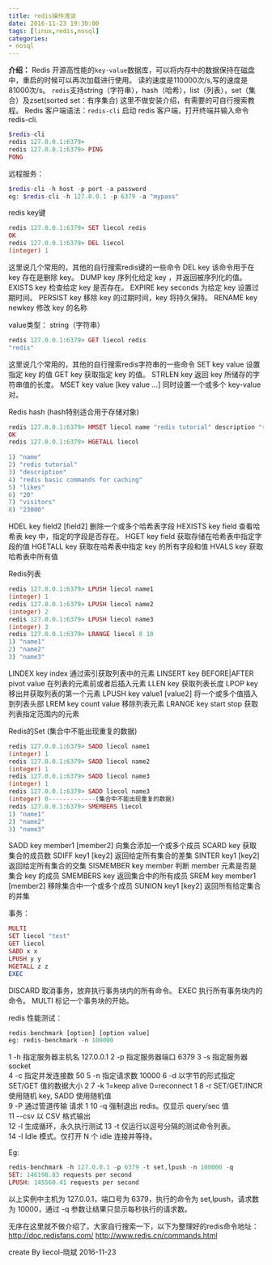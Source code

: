 ```yaml
---
title: redis操作浅谈
date: 2016-11-23 19:30:00
tags: [linux,redis,nosql]
categories:
- nosql
---
```


**介绍：**
Redis 开源高性能的`key-value`数据库，可以将内存中的数据保持在磁盘中，重启的时候可以再次加载进行使用。
读的速度是110000次/s,写的速度是81000次/s。
`redis`支持string（字符串），hash（哈希），list（列表），set（集合）及zset(sorted set：有序集合)
这里不做安装介绍，有需要的可自行搜索教程。
Redis 客户端语法：`redis-cli`
启动 redis 客户端，打开终端并输入命令 redis-cli.
```php
$redis-cli
redis 127.0.0.1:6379>
redis 127.0.0.1:6379> PING
PONG
```
<!--more-->
远程服务：
```php
$redis-cli -h host -p port -a password
eg: $redis-cli -h 127.0.0.1 -p 6379 -a "mypass"
```

redis key键
```php
redis 127.0.0.1:6379> SET liecol redis
OK
redis 127.0.0.1:6379> DEL liecol
(integer) 1
```

这里说几个常用的，其他的自行搜索redis键的一些命令
DEL key 该命令用于在 key 存在是删除 key。
DUMP key 序列化给定 key ，并返回被序列化的值。
EXISTS key 检查给定 key 是否存在。
EXPIRE key seconds 为给定 key 设置过期时间。
PERSIST key 移除 key 的过期时间，key 将持久保持。
RENAME key newkey 修改 key 的名称

value类型：
string（字符串）
```php
redis 127.0.0.1:6379> GET liecol redis
"redis"
```
这里说几个常用的，其他的自行搜索redis字符串的一些命令
SET key value 设置指定 key 的值
GET key 获取指定 key 的值。
STRLEN key 返回 key 所储存的字符串值的长度。
MSET key value [key value ...] 同时设置一个或多个 key-value 对。

Redis hash (hash特别适合用于存储对象)
```php
redis 127.0.0.1:6379> HMSET liecol name "redis tutorial" description "redis basic commands for caching" likes 20 visitors 23000
OK
redis 127.0.0.1:6379> HGETALL liecol
 
1) "name"
2) "redis tutorial"
3) "description"
4) "redis basic commands for caching"
5) "likes"
6) "20"
7) "visitors"
8) "23000"
```

HDEL key field2 [field2] 删除一个或多个哈希表字段
HEXISTS key field 查看哈希表 key 中，指定的字段是否存在。
HGET key field 获取存储在哈希表中指定字段的值
HGETALL key 获取在哈希表中指定 key 的所有字段和值
HVALS key 获取哈希表中所有值

Redis列表
```php
redis 127.0.0.1:6379> LPUSH liecol name1
(integer) 1
redis 127.0.0.1:6379> LPUSH liecol name2
(integer) 2
redis 127.0.0.1:6379> LPUSH liecol name3
(integer) 3
redis 127.0.0.1:6379> LRANGE liecol 0 10
1) "name1"
2) "name2"
3) "name3"
```

LINDEX key index 通过索引获取列表中的元素
LINSERT key BEFORE|AFTER pivot value 在列表的元素前或者后插入元素
LLEN key 获取列表长度
LPOP key 移出并获取列表的第一个元素
LPUSH key value1 [value2] 将一个或多个值插入到列表头部
LREM key count value 移除列表元素
LRANGE key start stop 获取列表指定范围内的元素

Redis的Set (集合中不能出现重复的数据)
```php
redis 127.0.0.1:6379> SADD liecol name1
(integer) 1
redis 127.0.0.1:6379> SADD liecol name2
(integer) 1
redis 127.0.0.1:6379> SADD liecol name3
(integer) 1
redis 127.0.0.1:6379> SADD liecol name3
(integer) 0-------------(集合中不能出现重复的数据)
redis 127.0.0.1:6379> SMEMBERS liecol
1) "name1"
2) "name2"
3) "name3"
```

SADD key member1 [member2] 向集合添加一个或多个成员
SCARD key 获取集合的成员数
SDIFF key1 [key2] 返回给定所有集合的差集
SINTER key1 [key2] 返回给定所有集合的交集
SISMEMBER key member 判断 member 元素是否是集合 key 的成员
SMEMBERS key 返回集合中的所有成员
SREM key member1 [member2] 移除集合中一个或多个成员
SUNION key1 [key2] 返回所有给定集合的并集

事务：
```php
MULTI
SET liecol "test"
GET liecol
SADD x x
LPUSH y y
HGETALL z z
EXEC
```

DISCARD 取消事务，放弃执行事务块内的所有命令。
EXEC 执行所有事务块内的命令。
MULTI 标记一个事务块的开始。

redis 性能测试：
```php
redis-benchmark [option] [option value]
eg: redis-benchmark -n 100000
```
1	-h	指定服务器主机名	127.0.0.1
2	-p	指定服务器端口	6379
3	-s	指定服务器 socket	
4	-c	指定并发连接数	50
5	-n	指定请求数	10000
6	-d	以字节的形式指定 SET/GET 值的数据大小	2
7	-k	1=keep alive 0=reconnect	1
8	-r	SET/GET/INCR 使用随机 key, SADD 使用随机值	
9	-P	通过管道传输 <numreq> 请求	1
10	-q	强制退出 redis。仅显示 query/sec 值	
11	--csv	以 CSV 格式输出	
12	-l	生成循环，永久执行测试	
13	-t	仅运行以逗号分隔的测试命令列表。	
14	-I	Idle 模式。仅打开 N 个 idle 连接并等待。

Eg:
```php
redis-benchmark -h 127.0.0.1 -p 6379 -t set,lpush -n 100000 -q
SET: 146198.83 requests per second
LPUSH: 145560.41 requests per second
```
以上实例中主机为 127.0.0.1，端口号为 6379，执行的命令为 set,lpush，请求数为 10000，通过 -q 参数让结果只显示每秒执行的请求数。


无序在这里就不做介绍了。大家自行搜索一下，以下为整理好的redis命令地址：
http://doc.redisfans.com/
http://www.redis.cn/commands.html

create By 
liecol-晓斌 
2016-11-23
